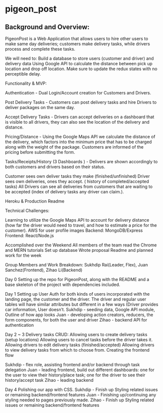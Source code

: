 # pigeon_post

## Background and Overview:
PigeonPost is a Web Application that allows users to hire other users to make same day deliveries; customers make delivery tasks, while drivers process and complete these tasks.

We will need to:
Build a database to store users (customer and driver) and delivery data
Using Google API to calculate the distance between pick up location and drop off location.
Make sure to update the redux states with no perceptible delay.

Functionality & MVP:

Authentication - Dual Login/Account creation for Customers and Drivers.

Post Delivery Tasks -  Customers can post delivery tasks and hire Drivers to deliver packages on the same day.

Accept Delivery Tasks  - Drivers can accept deliveries on a dashboard that is visible to all drivers, they can also see the location of the delivery and distance.

Pricing/Distance - Using the Google Maps API we calculate the distance of the delivery, which factors into the minimum price that has to be charged along with the weight of the package. Customers are informed of the pricing before submitting the form.

Tasks/Receipts/History (3 Dashboards ) - Delivers are shown accordingly to both customers and drivers based on their status.

Customer sees own deliver tasks they make (finished/unfinished)
Driver sees own deliveries, ones they accept. ( history of completed/accepted tasks)
All Drivers can see all deliveries from customers that are waiting to be accepted (index of delivery tasks any driver can claim.).

Heroku & Production Readme



Technical Challenges:

Learning to utilize the Google Maps API to account for delivery distance (how far the driver would need to travel, and how to estimate a price for the customer).
AWS for user profile images
Backend: MongoDB/Express
Frontend: React/Node.js


Accomplished over the Weekend
All members of the team read the Chrome and MERN tutorials
Set up database
Wrote proposal Readme and planned work for the week

Group Members and Work Breakdown:
Sukhdip Rai(Leader, Flex), Juan Sanchez(Frontend), Zihao Li(Backend)

Day 0 
	Setting up the repo for PigeonPost, along with the README and a base skeleton of the project with dependencies included.

Day 1
	Setting up User Auth for both kinds of users incorporated with the landing page, the customer and the driver. The driver and  regular user tables will have similar attributes but different in a few ways (Driver provides car information, User doesn’t.
Sukhdip - seeding data, Google API module, Outline of how app looks
Juan - developing action creators, reducers, the form components, for both the user and driver
Zihao - backend API for authentication

Day 2 ~ 3
	Delivery tasks CRUD:
Allowing users to create delivery tasks (setup locations)
Allowing users to cancel tasks before the driver takes it.
Allowing drivers to edit delivery tasks (finished/accepted)
Allowing drivers to view delivery tasks from which to choose from.
Creating the frontend flow

Sukhdip - flex role, assisting frontend and/or backend through task delegation
Juan - leading frontend, build out different dashboards: one for the user to view their history/place task; one for the driver to see their history/accept task
Zihao - leading backend

Day 4
	Polishing our app with CSS.
Sukhdip - Finish up Styling related issues or remaining backend/frontend features
Juan - Finishing up/continuing any styling needed to pages previously made.
Zihao - Finish up Styling related issues or remaining backend/frontend features

